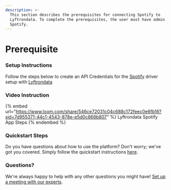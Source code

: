 ```yaml
---
description: >-
  This section describes the prerequisites for connecting Spotify to
  Lyftrondata. To complete the prerequisites, the user must have admin access to
  Spotify.
---
```


# Prerequisite

<mark style="color:blue;"></mark>

### Setup Instructions

Follow the steps below to create an API Credentials for the [Spotify](https://www.lyftrondata.com/integration/commerce-analytics/spotify/) driver setup with [Lyftrondata](https://www.lyftrondata.com)

### Video Instruction

{% embed url="https://www.loom.com/share/546ce72031c04c688c172feec0e6fb16?sid=7d955371-44c1-4543-878e-e5d0c868b807" %}
Lyftrondata Spotify App Steps
{% endembed %}

### Quickstart Steps

Do you have questions about how to use the platform? Don't worry; we've got you covered. Simply follow the quickstart instructions [here](README.md).

### Questions? <a href="#questions" id="questions"></a>

We're always happy to help with any other questions you might have! [Set up a meeting with our experts](https://www.lyftrondata.com/book-a-meeting/).

